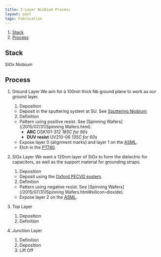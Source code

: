 ```yaml
---
title: 3-Layer Niobium Process
layout: post
tags: Fabrication
---
```


<!-- MarkdownTOC -->

1. [Stack](#stack)
2. [Process](#process)

<!-- /MarkdownTOC -->


<a name="stack"></a>
## Stack


SiOx
Niobium

<a name="process"></a>
## Process

1. Ground Layer
    We aim for a 100nm thick Nb ground plane to work as our ground layer.
	1. Deposition
    * Deposit in the sputtering system at SU. See [Sputtering Niobium](/2015/08/23/sputtering-nb.html).

	2. Definition
    * Pattern using positive resist. See [Spinning Wafers](/2015/07/31/Spinning Wafers.html).
        - **ARC** DSK101-312 *185C for 90s*
        - **DUV resist** UV210-06 *135C for 60s* 
    * Expose layer 0 (alignment marks) and layer 1 on the [ASML](/2015/7/31/asml-stepper.html).
    * Etch in the [PT740](/2015/07/31/PT740.html).

2. SiOx Layer
    We want a 120nm layer of SiOx to form the dielectric for capacitors, as well as the support material for grounding straps. 
	1. Deposition
    * Deposit using the [Oxford PECVD system](/2015/08/05/Oxford-PECVD.html).
	2. Definition
    * Pattern using negative resist. See [Spinning Wafers](/2015/07/31/Spinning Wafers.html#silicon-dioxide).
    * Expose layer 2 on the [ASML](/2015/7/31/asml-stepper.html).

3. Top Layer
	1. Deposition
	2. Definition

4. Junction Layer
    1. Definition
    2. Deposition
    3. Lift Off
